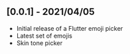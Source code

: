 ## [0.0.1] - 2021/04/05

* Initial release of a Flutter emoji picker
* Latest set of emojis
* Skin tone picker
